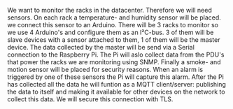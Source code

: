 We want to monitor the racks in the datacenter. Therefore we will need sensors. On each rack a temperature- and humidity sensor will be placed.
we connect this sensor to an Arduino. There will be 3 racks to monitor so we use 4 Arduino's and configure them as an I²C-bus. 3 of them will
be slave devices with a sensor attached to them, 1 of them will be the master device. The data collected by the master will be send via a Serial 
connection to the Raspberry Pi. The Pi will aslo collect data from the PDU's that power the racks we are monitoring using SNMP. Finally a smoke-
and motion sensor will be placed for security reasons. When an alarm is triggered by one of these sensors the Pi will capture this alarm.
After the Pi has collected all the data he will funtion as a MQTT client/server: publishing the data to itself and making it available for other
devices on the network to collect this data. We will secure this connection with TLS.
